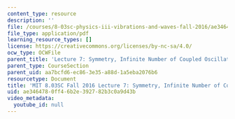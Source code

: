 ```yaml
---
content_type: resource
description: ''
file: /courses/8-03sc-physics-iii-vibrations-and-waves-fall-2016/ae3464780ff46b2e392782b3c0a9d43b_MIT8_03SCF16_hw_Lec7.pdf
file_type: application/pdf
learning_resource_types: []
license: https://creativecommons.org/licenses/by-nc-sa/4.0/
ocw_type: OCWFile
parent_title: 'Lecture 7: Symmetry, Infinite Number of Coupled Oscillators'
parent_type: CourseSection
parent_uid: aa7bcfd6-ec86-3e35-a88d-1a5eba2076b6
resourcetype: Document
title: 'MIT 8.03SC Fall 2016 Lecture 7: Symmetry, Infinite Number of Coupled Oscillators'
uid: ae346478-0ff4-6b2e-3927-82b3c0a9d43b
video_metadata:
  youtube_id: null
---
```

